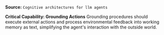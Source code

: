 **Source:** `Cognitive architectures for llm agents`

**Critical Capability: Grounding Actions**
Grounding procedures should execute external actions and process environmental feedback into working memory as text, simplifying the agent's interaction with the outside world.
